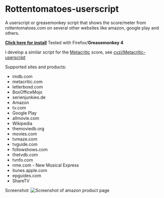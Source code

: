 Rottentomatoes-userscript
=====================
A userscript or greasemonkey script that shows the score/meter from rottentomatoes.com on several other websites like amazon, google play and others.


[**Click here for install**](https://openuserjs.org/install/cuzi/Show_Rottentomatoes_meter.user.js) 
Tested with Firefox/**Greasemonkey 4**

I develop a similar script for the [Metacritic](https://www.metacritic.com/) score, see [cvzi/Metacritic-userscript](https://github.com/cvzi/Metacritic-userscript/)


Supported sites and products:
 * imdb.com
 * metacritic.com
 * letterboxd.com
 * BoxOfficeMojo
 * serienjunkies.de
 * Amazon
 * tv.com
 * Google Play
 * allmovie.com
 * Wikipedia
 * themoviedb.org
 * movies.com
 * tvmaze.com
 * tvguide.com
 * followshows.com
 * thetvdb.com
 * tvnfo.com
 * nme.com - New Musical Express
 * itunes.apple.com
 * epguides.com
 * ShareTV

Screenshot:
![Screenshot of amazon product page](https://raw.githubusercontent.com/cvzi/Rottentomatoes-userscript/master/screenshot_amazon.jpg)

